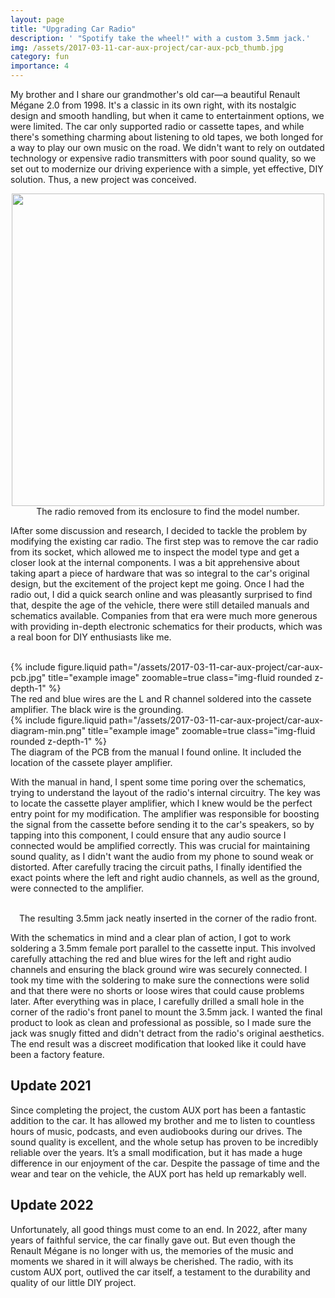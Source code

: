 ```yaml
---
layout: page
title: "Upgrading Car Radio"
description: ' "Spotify take the wheel!" with a custom 3.5mm jack.'
img: /assets/2017-03-11-car-aux-project/car-aux-pcb_thumb.jpg
category: fun
importance: 4
---
```


My brother and I share our grandmother's old car—a beautiful Renault Mégane 2.0 from 1998. It's a classic in its own right, with its nostalgic design and smooth handling, but when it came to entertainment options, we were limited. The car only supported radio or cassette tapes, and while there's something charming about listening to old tapes, we both longed for a way to play our own music on the road. We didn't want to rely on outdated technology or expensive radio transmitters with poor sound quality, so we set out to modernize our driving experience with a simple, yet effective, DIY solution. Thus, a new project was conceived.

<div align="center">
    <div class="col-sm mt-3 mt-md-0">
        <img class="img-fluid rounded z-depth-1" src="{{ '/assets/2017-03-11-car-aux-project/car-aux-wires.jpg' | relative_url }}" alt="" title="example image" style="width:500px;"/>
    </div>
    <div class="caption">
        The radio removed from its enclosure to find the model number.
    </div>
</div>

IAfter some discussion and research, I decided to tackle the problem by modifying the existing car radio. The first step was to remove the car radio from its socket, which allowed me to inspect the model type and get a closer look at the internal components. I was a bit apprehensive about taking apart a piece of hardware that was so integral to the car's original design, but the excitement of the project kept me going. Once I had the radio out, I did a quick search online and was pleasantly surprised to find that, despite the age of the vehicle, there were still detailed manuals and schematics available. Companies from that era were much more generous with providing in-depth electronic schematics for their products, which was a real boon for DIY enthusiasts like me.

<br/>

<div class="row justify-content-sm-center">
  <div class="col-sm-6 mt-3 mt-md-0">
    {% include figure.liquid path="/assets/2017-03-11-car-aux-project/car-aux-pcb.jpg" title="example image" zoomable=true class="img-fluid rounded z-depth-1" %}
    <div class="caption">
        The red and blue wires are the L and R channel soldered into the cassete amplifier. The black wire is the grounding.
    </div>
  </div>
  <div class="col-sm-6 mt-3 mt-md-0">
    {% include figure.liquid path="/assets/2017-03-11-car-aux-project/car-aux-diagram-min.png" title="example image" zoomable=true class="img-fluid rounded z-depth-1" %}
    <div class="caption">
        The diagram of the PCB from the manual I found online. It included the location of the cassete player amplifier.
    </div>
  </div>
</div>

With the manual in hand, I spent some time poring over the schematics, trying to understand the layout of the radio's internal circuitry. The key was to locate the cassette player amplifier, which I knew would be the perfect entry point for my modification. The amplifier was responsible for boosting the signal from the cassette before sending it to the car's speakers, so by tapping into this component, I could ensure that any audio source I connected would be amplified correctly. This was crucial for maintaining sound quality, as I didn't want the audio from my phone to sound weak or distorted. After carefully tracing the circuit paths, I finally identified the exact points where the left and right audio channels, as well as the ground, were connected to the amplifier.

<br/>

<div align="center">
    <div class="col-sm mt-3 mt-md-0">
        <img class="img-fluid rounded z-depth-1" src="{{ '/assets/2017-03-11-car-aux-project/car-aux-jack.jpeg' | relative_url }}" alt="" title="example image"/>
    </div>
    <div class="caption">
        The resulting 3.5mm jack neatly inserted in the corner of the radio front.
    </div>
</div>

With the schematics in mind and a clear plan of action, I got to work soldering a 3.5mm female port parallel to the cassette input. This involved carefully attaching the red and blue wires for the left and right audio channels and ensuring the black ground wire was securely connected. I took my time with the soldering to make sure the connections were solid and that there were no shorts or loose wires that could cause problems later. After everything was in place, I carefully drilled a small hole in the corner of the radio's front panel to mount the 3.5mm jack. I wanted the final product to look as clean and professional as possible, so I made sure the jack was snugly fitted and didn't detract from the radio's original aesthetics. The end result was a discreet modification that looked like it could have been a factory feature.

## Update 2021

Since completing the project, the custom AUX port has been a fantastic addition to the car. It has allowed my brother and me to listen to countless hours of music, podcasts, and even audiobooks during our drives. The sound quality is excellent, and the whole setup has proven to be incredibly reliable over the years. It’s a small modification, but it has made a huge difference in our enjoyment of the car. Despite the passage of time and the wear and tear on the vehicle, the AUX port has held up remarkably well.

## Update 2022

Unfortunately, all good things must come to an end. In 2022, after many years of faithful service, the car finally gave out. But even though the Renault Mégane is no longer with us, the memories of the music and moments we shared in it will always be cherished. The radio, with its custom AUX port, outlived the car itself, a testament to the durability and quality of our little DIY project.
